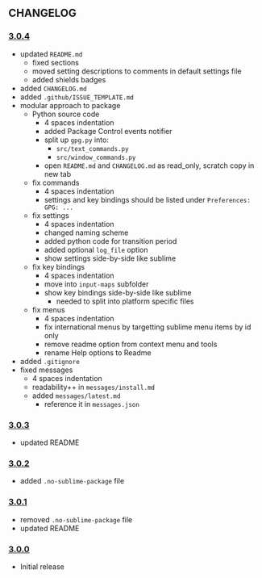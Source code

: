 ## CHANGELOG

### [3.0.4](https://github.com/dmitrievav/sublime_gpg/compare/3.0.3...3.0.4)

* updated `README.md`
  * fixed sections
  * moved setting descriptions to comments in default settings file
  * added shields badges
* added `CHANGELOG.md`
* added `.github/ISSUE_TEMPLATE.md`
* modular approach to package
  * Python source code
    * 4 spaces indentation
    * added Package Control events notifier
    * split up `gpg.py` into:
      * `src/text_commands.py`
      * `src/window_commands.py`
    * open `README.md` and `CHANGELOG.md` as read_only, scratch copy in new tab
  * fix commands
    * 4 spaces indentation
    * settings and key bindings should be listed under `Preferences: GPG: ...`
  * fix settings
    * 4 spaces indentation
    * changed naming scheme
    * added python code for transition period
    * added optional `log_file` option
    * show settings side-by-side like sublime
  * fix key bindings
    * 4 spaces indentation
    * move into `input-maps` subfolder
    * show key bindings side-by-side like sublime
      * needed to split into platform specific files
  * fix menus
    * 4 spaces indentation
    * fix international menus by targetting sublime menu items by id only
    * remove readme option from context menu and tools
    * rename Help options to Readme
* added `.gitignore`
* fixed messages
  * 4 spaces indentation
  * readability++ in `messages/install.md`
  * added `messages/latest.md`
    * reference it in `messages.json`

### [3.0.3](https://github.com/dmitrievav/sublime_gpg/compare/3.0.2...3.0.3)

* updated README

### [3.0.2](https://github.com/dmitrievav/sublime_gpg/compare/3.0.1...3.0.2)

* added `.no-sublime-package` file

### [3.0.1](https://github.com/dmitrievav/sublime_gpg/compare/3.0.0...3.0.1)

* removed `.no-sublime-package` file
* updated README

### [3.0.0](https://github.com/dmitrievav/sublime_gpg/tree/3.0.0)

* Initial release
